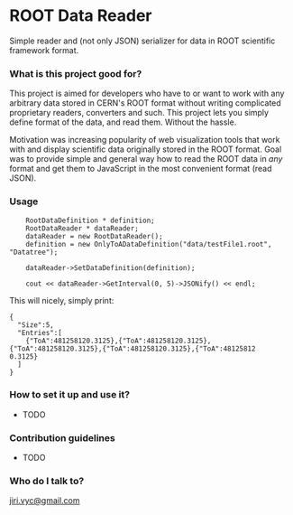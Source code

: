 # ROOT Data Reader #

Simple reader and (not only JSON) serializer for data in ROOT scientific framework format.

### What is this project good for? ###

This project is aimed for developers who have to or want to work with any arbitrary data stored in CERN's ROOT format without writing complicated proprietary readers, converters and such. This project lets you simply define format of the data, and read them. Without the hassle.

Motivation was increasing popularity of web visualization tools that work with and display scientific data originally stored in the ROOT format. Goal was to provide simple and general way how to read the ROOT data in *any* format and get them to JavaScript in the most convenient format (read JSON).

### Usage ###

```
    RootDataDefinition * definition;
    RootDataReader * dataReader;
    dataReader = new RootDataReader();
    definition = new OnlyToADataDefinition("data/testFile1.root", "Datatree");

    dataReader->SetDataDefinition(definition);

    cout << dataReader->GetInterval(0, 5)->JSONify() << endl;
```
This will nicely, simply print:
```
{
  "Size":5,
  "Entries":[
    {"ToA":481258120.3125},{"ToA":481258120.3125},{"ToA":481258120.3125},{"ToA":481258120.3125},{"ToA":48125812
0.3125}
  ]
}
```

### How to set it up and use it? ###

* TODO

### Contribution guidelines ###

* TODO

### Who do I talk to? ###

[jiri.vyc@gmail.com](mailto:jiri.vyc@gmail.com)